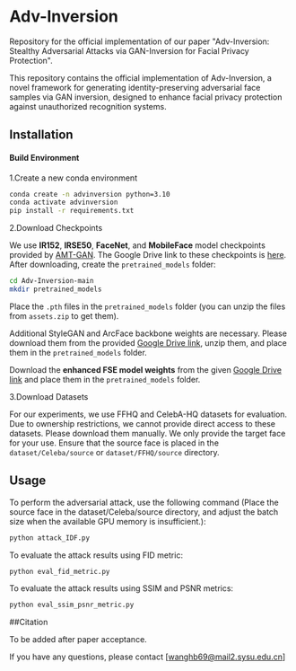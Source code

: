 # Adv-Inversion

Repository for the official implementation of our paper "Adv-Inversion: Stealthy Adversarial Attacks via GAN-Inversion for Facial Privacy Protection".

This repository contains the official implementation of Adv-Inversion, a novel framework for generating identity-preserving adversarial face samples via GAN inversion, designed to enhance facial privacy protection against unauthorized recognition systems.

## Installation

#### Build Environment

1.Create a new conda environment
   ```bash
   conda create -n advinversion python=3.10
   conda activate advinversion
   pip install -r requirements.txt
   ```
2.Download Checkpoints

We use **IR152**, **IRSE50**, **FaceNet**, and **MobileFace** model checkpoints provided by [AMT-GAN](https://github.com/CGCL-codes/AMT-GAN). The Google Drive link to these checkpoints is [here](https://drive.google.com/file/d/1Vuek5-YTZlYGoeoqyM5DlvnaXMeii4O8/view). After downloading, create the `pretrained_models` folder:
   ```bash
   cd Adv-Inversion-main
   mkdir pretrained_models    
   ```
Place the `.pth` files in the `pretrained_models` folder (you can unzip the files from `assets.zip` to get them).

Additional StyleGAN and ArcFace backbone weights are necessary. Please download them from the provided [Google Drive link](https://drive.google.com/file/d/1Ugf4yB9NeLtbKaxrJGPrrLZLH1YxpC_s/view?usp=sharing), unzip them, and place them in the `pretrained_models` folder.

Download the **enhanced FSE model weights** from the given [Google Drive link](https://drive.google.com/file/d/1OfeeV6AVGec6bkkKmw-nzETr9bJeLDPk/view?usp=sharing) and place them in the `pretrained_models` folder.

3.Download Datasets

For our experiments, we use FFHQ and CelebA-HQ datasets for evaluation. Due to ownership restrictions, we cannot provide direct access to these datasets. Please download them manually. We only provide the target face for your use. Ensure that the source face is placed in the `dataset/Celeba/source` or `dataset/FFHQ/source` directory.

## Usage

To perform the adversarial attack, use the following command (Place the source face in the dataset/Celeba/source directory, and adjust the batch size when the available GPU memory is insufficient.):
   ```bash
   python attack_IDF.py
   ```
To evaluate the attack results using FID metric:
   ```bash
   python eval_fid_metric.py
   ```
To evaluate the attack results using SSIM and PSNR metrics:
   ```bash
   python eval_ssim_psnr_metric.py
   ```

##Citation

To be added after paper acceptance.



If you have any questions, please contact [wanghb69@mail2.sysu.edu.cn]
